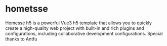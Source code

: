 # hometsse
Homesse h5 is a powerful Vue3 h5 template that allows you to quickly create a high-quality web project with built-in and rich plugins and configurations, including collaborative development configurations. Special thanks to Antfu

